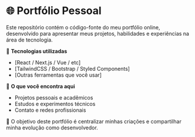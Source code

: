 # 🌐 Portfólio Pessoal

Este repositório contém o código-fonte do meu portfólio online, desenvolvido para apresentar meus projetos, habilidades e experiências na área de tecnologia.  

🔧 **Tecnologias utilizadas**  
- [React / Next.js / Vue / etc]  
- [TailwindCSS / Bootstrap / Styled Components]  
- [Outras ferramentas que você usar]  

📂 **O que você encontra aqui**  
- Projetos pessoais e acadêmicos  
- Estudos e experimentos técnicos  
- Contato e redes profissionais  

🚀 O objetivo deste portfólio é centralizar minhas criações e compartilhar minha evolução como desenvolvedor.
